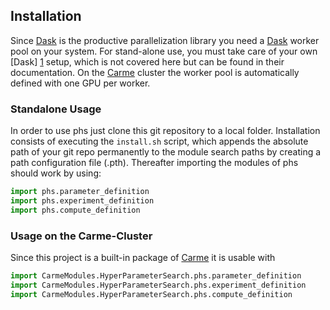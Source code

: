 ## Installation
Since [Dask][1] is the productive parallelization library you need a [Dask][1] worker pool on your system. For stand-alone use, you must take care of your own [Dask] [1] setup, which is not covered here but can be found in their documentation. On the [Carme][3] cluster the worker pool is automatically defined with one GPU per worker.

### Standalone Usage
In order to use phs just clone this git repository to a local folder. Installation consists of executing the ```install.sh``` script, which appends the absolute path of your git repo permanently to the module search paths by creating a path configuration file (.pth). Thereafter importing the modules of phs should work by using:

```python
import phs.parameter_definition
import phs.experiment_definition
import phs.compute_definition
```

### Usage on the Carme-Cluster
Since this project is a built-in package of [Carme][3] it is usable with
 ```python
import CarmeModules.HyperParameterSearch.phs.parameter_definition
import CarmeModules.HyperParameterSearch.phs.experiment_definition
import CarmeModules.HyperParameterSearch.phs.compute_definition
```


[1]: http://docs.dask.org/en/latest/index.html "DASK"
[3]: http://www.open-carme.org "Carme"
